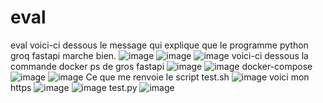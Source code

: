 # eval
eval
voici-ci dessous le message qui explique que le programme python groq fastapi marche bien.
![image](https://github.com/user-attachments/assets/bd9fac29-c92b-40a5-b355-a48dbf07d995)
![image](https://github.com/user-attachments/assets/3f897c5e-7dba-4be8-ae76-1b2f874aa741)
![image](https://github.com/user-attachments/assets/281541a7-341f-45bd-9337-2151b8189ea1)
voici-ci dessous la commande docker ps de gros fastapi
![image](https://github.com/user-attachments/assets/fd2e7292-4b2f-4593-b5ad-23ef922eeb25)
![image](https://github.com/user-attachments/assets/01531771-5554-4023-a378-a9e0c816b791)
docker-compose
![image](https://github.com/user-attachments/assets/4693483e-9150-400b-8d97-ffab2486f710)
![image](https://github.com/user-attachments/assets/a1462e28-ff24-4848-9400-2e2a86bc1cae)
Ce que me renvoie le script test.sh 
![image](https://github.com/user-attachments/assets/f3a882cb-b90a-4deb-9cda-7730c69633ee)
voici mon https 
![image](https://github.com/user-attachments/assets/25816863-32ec-4f6d-9e2c-f7075b886a2f)
![image](https://github.com/user-attachments/assets/b4f74d40-3ecc-4b24-afb2-e79f8706f373)
test.py
![image](https://github.com/user-attachments/assets/d32c55ae-03ea-4db3-a76d-fbabad3a3332)
